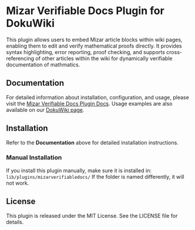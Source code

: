 # Mizar Verifiable Docs Plugin for DokuWiki

This plugin allows users to embed Mizar article blocks within wiki pages, enabling them to edit and verify mathematical proofs directly. It provides syntax highlighting, error reporting, proof checking, and supports cross-referencing of other articles within the wiki for dynamically verifiable documentation of mathmatics.

## Documentation
For detailed information about installation, configuration, and usage, please visit the [Mizar Verifiable Docs Plugin Docs](https://www.dokuwiki.org/plugin:mizarverifiabledocs).
Usage examples are also available on our [DokuWiki page](https://www.mizar.work/dokuwiki/doku.php?id=start).

## Installation
Refer to the **Documentation** above for detailed installation instructions.

### Manual Installation
If you install this plugin manually, make sure it is installed in:
`lib/plugins/mizarverifiabledocs/`
If the folder is named differently, it will not work.

## License
This plugin is released under the MIT License. See the LICENSE file for details.
